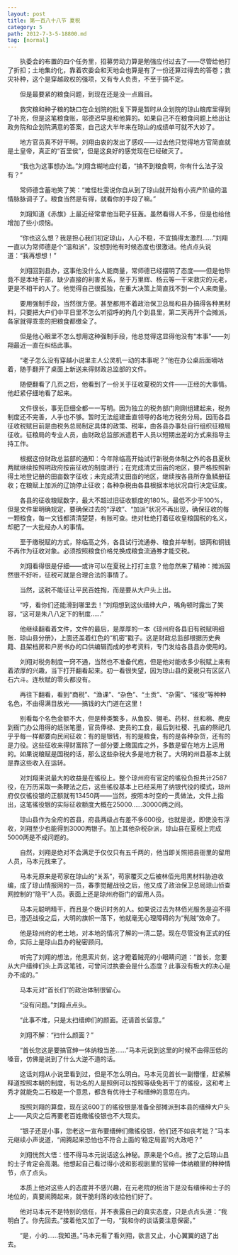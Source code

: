 ```yaml
---
layout: post
title: 第一百八十八节 夏税
category: 5
path: 2012-7-3-5-18800.md
tag: [normal]
---
```


　　执委会的布置的四个任务里，招募劳动力算是勉强应付过去了——尽管给他打了折扣；土地集约化，靠着农委会和天地会也算是有了一份还算过得去的答卷；救灾补种，这个是穿越政权的强项，又有专人负责，不至于搞不定。

　　但是最要紧的粮食问题，到现在还是没一点眉目。

　　救灾粮和种子粮的缺口在企划院的批复下算是暂时从企划院的琼山粮库里得到了补充，但是这笔粮食账，邬德迟早是和他算的。如果自己不在粮食问题上给出让政务院和企划院满意的答案，自己这大半年来在琼山的成绩单可就不大妙了。

　　地方官员真不好干啊。刘翔由衷的发出了感叹——过去他只觉得地方官简直就是土皇帝，真正的“百里侯”，但是这良好的感觉现在已经破灭了。

　　“我也为这事想办法。”刘翔含糊地应付着，“搞不到粮食啊，你有什么法子没有？”

　　常师德含蓄地笑了笑：“难怪杜雯说你自从到了琼山就开始有小资产阶级的温情脉脉调子了。粮食当然是有得，就看你的手段了嘛。”

　　刘翔知道《赤旗》上最近经常拿他当靶子狂轰。虽然看得人不多，但是也给他增加了些小烦恼。

　　“你也这么想？我是担心我们初定琼山，人心不稳，不宜搞得太激烈……”刘翔一直以为常师德是个“温和派”，没想到他有时候态度也很激进。他点点头说道：“我再想想！”

　　刘翔回到县办，这事他没什么人能商量，常师德已经摆明了态度——但是他毕竟不是本地干部，缺少直接的利害关系，至于万里辉、杨云等一干来救灾的元老，更是不相干的人了。他觉得自己很孤独，在重大决策上简直找不到一个人来商量。

　　要用强制手段，当然很方便。甚至都用不着政治保卫总局和县办搞得各种黑材料，只要把大户们中平日里不怎么听招呼的拘几个到县里，第二天再开个会摊派，各家就得乖乖的把粮食都缴全了。

　　但是他心眼里不怎么想用这种强制手段，他总觉得这显得他没有“本事”——刘翔最近一直在纠结此事。

　　“老子怎么没有穿越小说里主人公灵机一动的本事呢？”他在办公桌后面嘀咕着，随手翻开了桌面上新送来得财政总监部的文件。

　　随便翻看了几页之后，他看到了一份关于征收夏税的文件——正经的大事情。他赶紧仔细地看了起来。

　　文件很长，事无巨细全都一一写明。因为独立的税务部门刚刚组建起来，税务制度还不完善，人手也不够。暂时无法组建垂直领导的各地方税务分局。因而各县征收税赋目前是由税务总局制定具体的政策、税率，由各县办事处自行组织征粮局征收。征粮局的专业人员，由财政总监部派遣若干人员以短期出差的方式来指导主持工作。

　　根据这份财政总监部的通知：今年除临高开始试行新税务体制之外的各县夏秋两赋继续按照明政府按亩征收的制度进行；在完成清丈田亩的地区，要严格按照新得土地登记册的田亩数字征收；未完成清丈田亩的地区，继续按各县所存鱼鳞册征收；在粮赋上加派的辽饷停止征收；各种杂税由各县根据本地状况自行决定征废。

　　各县的征收粮赋数字，最大不超过旧征收额度的180%。最低不少于100%，但是文件里明确规定，要确保过去的“浮收”、“加派”状况不再出现，确保征收的每一颗粮食，每一文钱都清清楚楚，有账可查。绝对杜绝打着征收皇粮国税的名义，却肥了一大批经办人的事情。

　　至于缴税赋的方式，除临高之外，各县试行流通券、粮食并举制，银两和铜钱不再作为征收对象。必须按照粮食价格兑换成粮食流通券才能交税。

　　刘翔看得很是仔细——或许可以在夏税上打打主意？他忽然来了精神：摊派固然很不好听，征税可就是合理合法的事情了。

　　当然，这税不能征让平民百姓掏，而是要从大户头上出。

　　“哼，看你们还能滑到哪里去！”刘翔想到这伙缙绅大户，嘴角顿时露出了笑容，“这可是朱八八定下的制度……”

　　他继续翻看着文件，文件的最后，是厚厚的一本《琼州府各县旧有税赋明细账．琼山县分册》，上面还盖着红色的“机密”戳子。这是财政总监部根据历史典籍、县架档房和户房书办的口供编辑而成的参考资料，专门发给各县县办使用的。

　　刘翔对税务制度一窍不通，当然也不准备代庖，但是他对能收多少税赋上来有着浓厚的兴趣，当下打开翻看起来。初一看很失望，因为琼山县的夏税只有区区八石六斗。连秋赋的零头都没有。

　　再往下翻看，看到“商税”、“渔课”、“杂色”、“土贡”、“杂需”、“徭役”等种种名色，不由得满目放光——搞钱的大门道在这里！

　　别看每个名色金额不大，但是种类繁多，从鱼胶、翎毛、药材、丝和棉、麂皮到衙门办公用得的纸张笔墨，官员俸禄、吏员的工食，最后到社稷、孔庙的祭祀几乎乎每一样都要向民间征收：有的是银钱，有的是粮食，有的是各种杂货，还有的是力役。这些征收来得财富除了一部分要上缴国库之外，多数是留在地方上运用的。如果说粮赋是国税的话，那么这些杂税大多是地方税了。大明的州县基本上就是靠这些收入在运转。

　　对刘翔来说最大的收益是在徭役上。整个琼州府有官定的徭役负担共计2587役，在万历采取一条鞭法之后，这些徭役基本上已经采用了纳银代役的模式，琼州府仅仅徭役银的正额就有13450两——当然，按照本时空的一贯做法，文件上指出，这笔徭役银的实际征收额度大概在25000……30000两之间。

　　琼山县作为全府的首县，府县两级占有差不多600役，也就是说，即使没有浮收，刘翔至少也能得到3000两银子。加上其他杂税杂派，琼山县在夏税上完成5000两是不成问题的。

　　自然，刘翔是绝对不会满足于仅仅只有五千两的，他当即关照把县衙里的留用人员，马本元找来了。

　　马本元原来是苟家在琼山的“关系”，苟家覆灭之后被林佰光用黑材料胁迫收编，成了琼山情报网的一员，春季觉醒战役之后，他又成了政治保卫总局琼山侦查网控制的“隐干”人员。表面上还是琼州府衙门的留用人员。

　　马本元聪明精干，而且是个极识时务的人。如果说过去为林佰光服务是迫不得已，澄迈战役之后，大明的旗帜一落下，他就毫无心理障碍的为“髡贼”效命了。

　　他是琼州府的老土地，对本地的情况了解的一清二楚。现在尽管没有正式的任命，实际上是琼山县办的秘密顾问。

　　听完了刘翔的想法，他思索片刻，这才瞪着贼亮的小眼睛问道：“首长，您要从大户缙绅们头上弄这笔钱，可曾问过执委会是什么态度？此事没有极大的决心是办不成的。”

　　马本元对“首长们”的政治体制很留心。

　　“没有问题。”刘翔点点头。

　　“此事不难，只是太扫缙绅们的颜面。还请首长留意。”

　　刘翔不解：“扫什么颜面？”

　　“首长您这是要搞官绅一体纳粮当差……”马本元说到这里的时候不由得压低的嗓音，仿佛是说到了什么大逆不道的话。

　　这话刘翔从小说里看到过，但是不怎么明白。马本元见首长一副懵懂，赶紧解释道按照本朝的制度，有功名的人是照例可以按照等级免若干丁的徭役，这和考上秀才就能免二石粮是一个意思，都含有优待士子和缙绅的意思在内。

　　按照刘翔的算盘，现在这600丁的徭役银是准备全部摊派到本县的缙绅大户头上——风灾之后再要老百姓缴徭役银也不大现实。

　　“银子还是小事，您老这一宣布要缙绅们缴徭役银，他们还不如丧考妣？”马本元继续小声说道，“闹腾起来恐怕也不符合上面的‘稳定局面’的大政吧？”

　　刘翔恍然大悟：怪不得马本元说话这么神秘。原来是个G点。按了之后琼山县的士子肯定会高潮。他想起自己看过得小说和影视剧里的官绅一体纳粮里的种种情节，点了点头。

　　本质上他对这些人的态度并不感兴趣，在元老院的统治下是没有缙绅和士子的地位的，真要闹腾起来，就干脆利落的收拾他们好了。

　　他对马本元不是特别的信任，并不表露自己的真实态度，只是点点头道：“我明白了。你先回去。”接着他又加了一句，“我和你的谈话要注意保密。”

　　“是，小的……我知道。”马本元看了看刘翔，欲言又止，小心翼翼的退了出去。
